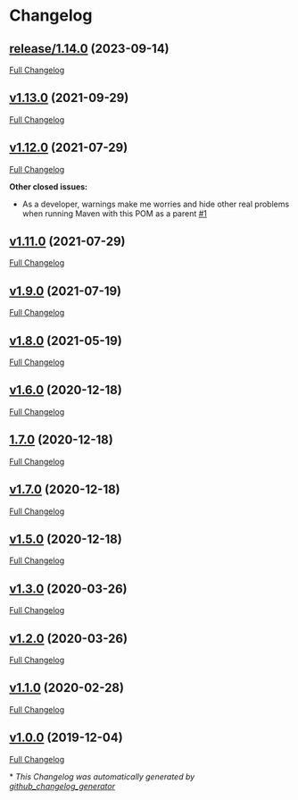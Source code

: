 # Changelog

## [release/1.14.0](https://github.com/NASA-PDS/pdsen-maven-parent/tree/release/1.14.0) (2023-09-14)

[Full Changelog](https://github.com/NASA-PDS/pdsen-maven-parent/compare/v1.13.0...release/1.14.0)

## [v1.13.0](https://github.com/NASA-PDS/pdsen-maven-parent/tree/v1.13.0) (2021-09-29)

[Full Changelog](https://github.com/NASA-PDS/pdsen-maven-parent/compare/v1.12.0...v1.13.0)

## [v1.12.0](https://github.com/NASA-PDS/pdsen-maven-parent/tree/v1.12.0) (2021-07-29)

[Full Changelog](https://github.com/NASA-PDS/pdsen-maven-parent/compare/v1.11.0...v1.12.0)

**Other closed issues:**

- As a developer, warnings make me worries and hide other real problems when running Maven with this POM as a parent [\#1](https://github.com/NASA-PDS/pdsen-maven-parent/issues/1)

## [v1.11.0](https://github.com/NASA-PDS/pdsen-maven-parent/tree/v1.11.0) (2021-07-29)

[Full Changelog](https://github.com/NASA-PDS/pdsen-maven-parent/compare/v1.9.0...v1.11.0)

## [v1.9.0](https://github.com/NASA-PDS/pdsen-maven-parent/tree/v1.9.0) (2021-07-19)

[Full Changelog](https://github.com/NASA-PDS/pdsen-maven-parent/compare/v1.8.0...v1.9.0)

## [v1.8.0](https://github.com/NASA-PDS/pdsen-maven-parent/tree/v1.8.0) (2021-05-19)

[Full Changelog](https://github.com/NASA-PDS/pdsen-maven-parent/compare/v1.6.0...v1.8.0)

## [v1.6.0](https://github.com/NASA-PDS/pdsen-maven-parent/tree/v1.6.0) (2020-12-18)

[Full Changelog](https://github.com/NASA-PDS/pdsen-maven-parent/compare/1.7.0...v1.6.0)

## [1.7.0](https://github.com/NASA-PDS/pdsen-maven-parent/tree/1.7.0) (2020-12-18)

[Full Changelog](https://github.com/NASA-PDS/pdsen-maven-parent/compare/v1.7.0...1.7.0)

## [v1.7.0](https://github.com/NASA-PDS/pdsen-maven-parent/tree/v1.7.0) (2020-12-18)

[Full Changelog](https://github.com/NASA-PDS/pdsen-maven-parent/compare/v1.5.0...v1.7.0)

## [v1.5.0](https://github.com/NASA-PDS/pdsen-maven-parent/tree/v1.5.0) (2020-12-18)

[Full Changelog](https://github.com/NASA-PDS/pdsen-maven-parent/compare/v1.3.0...v1.5.0)

## [v1.3.0](https://github.com/NASA-PDS/pdsen-maven-parent/tree/v1.3.0) (2020-03-26)

[Full Changelog](https://github.com/NASA-PDS/pdsen-maven-parent/compare/v1.2.0...v1.3.0)

## [v1.2.0](https://github.com/NASA-PDS/pdsen-maven-parent/tree/v1.2.0) (2020-03-26)

[Full Changelog](https://github.com/NASA-PDS/pdsen-maven-parent/compare/v1.1.0...v1.2.0)

## [v1.1.0](https://github.com/NASA-PDS/pdsen-maven-parent/tree/v1.1.0) (2020-02-28)

[Full Changelog](https://github.com/NASA-PDS/pdsen-maven-parent/compare/v1.0.0...v1.1.0)

## [v1.0.0](https://github.com/NASA-PDS/pdsen-maven-parent/tree/v1.0.0) (2019-12-04)

[Full Changelog](https://github.com/NASA-PDS/pdsen-maven-parent/compare/71404f581c3f34026abaaccd449d0e623a4bd18a...v1.0.0)



\* *This Changelog was automatically generated by [github_changelog_generator](https://github.com/github-changelog-generator/github-changelog-generator)*
